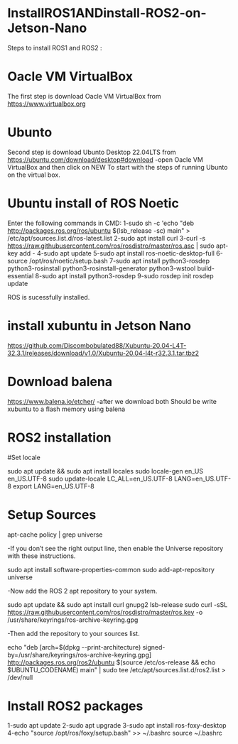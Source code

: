 # InstallROS1ANDinstall-ROS2-on-Jetson-Nano
Steps to install ROS1 and ROS2 :
# Oacle VM VirtualBox
The first step is download Oacle VM VirtualBox from https://www.virtualbox.org
# Ubunto
Second step is download Ubunto Desktop 22.04LTS from https://ubuntu.com/download/desktop#download
-open Oacle VM VirtualBox and then click on NEW To start with the steps of running Ubunto on the virtual box.
# Ubuntu install of ROS Noetic
Enter the following commands in CMD:
1-sudo sh -c 'echo "deb http://packages.ros.org/ros/ubuntu $(lsb_release -sc) main" > /etc/apt/sources.list.d/ros-latest.list
2-sudo apt install curl
3-curl -s https://raw.githubusercontent.com/ros/rosdistro/master/ros.asc | sudo apt-key add -
4-sudo apt update
5-sudo apt install ros-noetic-desktop-full
6-source /opt/ros/noetic/setup.bash
7-sudo apt install python3-rosdep python3-rosinstall python3-rosinstall-generator python3-wstool build-essential
8-sudo apt install python3-rosdep
9-sudo rosdep init
rosdep update

ROS is sucessfully installed.

# install xubuntu in Jetson Nano
https://github.com/Discombobulated88/Xubuntu-20.04-L4T-32.3.1/releases/download/v1.0/Xubuntu-20.04-l4t-r32.3.1.tar.tbz2

# Download balena
https://www.balena.io/etcher/
-after we download both Should be write xubuntu to a flash memory using balena

# ROS2 installation
#Set locale

sudo apt update && sudo apt install locales
sudo locale-gen en_US en_US.UTF-8
sudo update-locale LC_ALL=en_US.UTF-8 LANG=en_US.UTF-8
export LANG=en_US.UTF-8


# Setup Sources
apt-cache policy | grep universe

-If you don’t see the right output line, then enable the Universe repository with these instructions.

sudo apt install software-properties-common
sudo add-apt-repository universe

-Now add the ROS 2 apt repository to your system.

sudo apt update && sudo apt install curl gnupg2 lsb-release
sudo curl -sSL https://raw.githubusercontent.com/ros/rosdistro/master/ros.key  -o /usr/share/keyrings/ros-archive-keyring.gpg

-Then add the repository to your sources list.

echo "deb [arch=$(dpkg --print-architecture) signed-by=/usr/share/keyrings/ros-archive-keyring.gpg] http://packages.ros.org/ros2/ubuntu $(source /etc/os-release && echo $UBUNTU_CODENAME) main" | sudo tee /etc/apt/sources.list.d/ros2.list > /dev/null

# Install ROS2 packages
1-sudo apt update
2-sudo apt upgrade
3-sudo apt install ros-foxy-desktop
4-echo "source /opt/ros/foxy/setup.bash" >> ~/.bashrc
source ~/.bashrc

